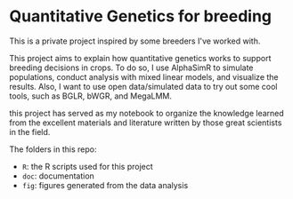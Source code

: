 # Quantitative Genetics for breeding
This is a private project inspired by some breeders I've worked with. 

This project aims to explain how quantitative genetics works to support breeding decisions in crops.
To do so, I use AlphaSimR to simulate populations, conduct analysis with mixed linear models, and visualize the results.
Also, I want to use open data/simulated data to try out some cool tools, such as BGLR, bWGR, and MegaLMM.

this project has served as my notebook to organize the knowledge learned from the excellent materials and literature written by those great scientists in the field.

The folders in this repo:
- `R`: the R scripts used for this project
- `doc`: documentation
- `fig`: figures generated from the data analysis



